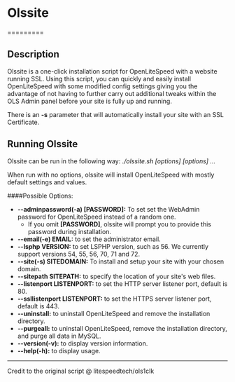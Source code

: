 # Olssite
=========


Description
--------

Olssite is a one-click installation script for OpenLiteSpeed with a website running SSL. Using this script,
you can quickly and easily install OpenLiteSpeed with some modified config settings giving you the advantage of not having to further carry out additional tweaks within the OLS Admin panel before your site is fully up and running. 

There is an **-s** parameter that will automatically install your site with an SSL Certificate. 


Running Olssite
--------

Olssite can be run in the following way:
*./olssite.sh [options] [options] …*

When run with no options, olssite will install OpenLiteSpeed with mostly default
settings and values.

####Possible Options:
* **--adminpassword(-a) [PASSWORD]:** To set set the WebAdmin password for OpenLiteSpeed instead of a random one.
  * If you omit **[PASSWORD]**, olssite will prompt you to provide this password during installation.
* **--email(-e) EMAIL:** to set the administrator email.
* **--lsphp VERSION:** to set LSPHP version, such as 56. We currently support versions 54, 55, 56, 70, 71 and 72.
* **--site(-s) SITEDOMAIN:** To install and setup your site with your chosen domain.
* **--sitepath SITEPATH:** to specify the location of your site's web files. 
* **--listenport LISTENPORT:** to set the HTTP server listener port, default is 80.
* **--ssllistenport LISTENPORT:** to set the HTTPS server listener port, default is 443.
* **--uninstall:** to uninstall OpenLiteSpeed and remove the installation directory.
* **--purgeall:** to uninstall OpenLiteSpeed, remove the installation directory, and purge all data in MySQL.
* **--version(-v):** to display version information.
* **--help(-h):** to display usage.

--------
Credit to the original script @ litespeedtech/ols1clk


